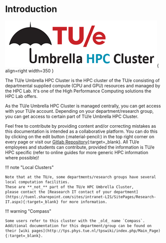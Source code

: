 # Introduction

![The Umbrella Cluster](../assets/images/hpc-umbrella-full.png){ align=right width=350 }

The TU/e Umbrella HPC Cluster is the HPC cluster of the TU/e consisting of departmental supplied compute (CPU and GPU)
resources and managed by the HPC Lab. It's one of the High Performance Computing solutions the HPC Lab offers.

As the TU/e Umbrella HPC Cluster is managed centrally, you can get access with your TU/e account. Depending on your
department/research group, you can get access to certain part of TU/e Umbrella HPC Cluster.

Feel free to contribute by providing content and/or correcting mistakes as this documentation is intended as a 
collaborative platform.
You can do this by clicking on the edit button (:material-pencil:) in the top right corner on every page or visit our [Gitlab Repository](https://gitlab.tue.nl/hpclab/website){:target=_blank}.
All TU/e employees and students can contribute, provided the information is TU/e HPC specific (refer to online guides for more generic HPC information where possible)!

!!! note "Local Clusters"

    Note that at the TU/e, some departments/research groups have several local computation facilities. 
    These are **_not_** part of the TU/e HPC Umbrella Cluster, 
    please contact the [Reasearch IT contact of your department](https://tuenl.sharepoint.com/sites/intranet-LIS/SitePages/Research-IT.aspx){:target=_blank} for more information.

!!! warning "Compass"

    Some users refer to this cluster with the _old_ name `Compass`. 
    Additional documentation for this department/group can be found on their [wiki pages](http://tps.phys.tue.nl/tpswiki/index.php/Main_Page){:target=_blank}. 
